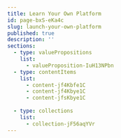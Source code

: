 ```yaml
---
title: Learn Your Own Platform
id: page-bxS-eKa4c
slug: launch-your-own-platform
published: true
description: ''
sections:
  - type: valuePropositions
    list:
      - valueProposition-IuH13NPbn
  - type: contentItems
    list:
      - content-jf4Kbfe1C
      - content-jf4Kbye1C
      - content-jfsKbye1C
  
  - type: collections
    list:
      - collection-jF56aqYVr
---
```

